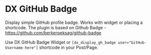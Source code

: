 DX GitHub Badge
=============

Display simple GitHub profile badge. Works with widget or placing a shortcode.
The plugin is based on Github Badge - https://github.com/berkerpeksag/github-badge

Use DX GitHub Badge Widget or `[dx_display_gh_badge user="GitHub-Username-here"]` shortcode in your Post/Page.